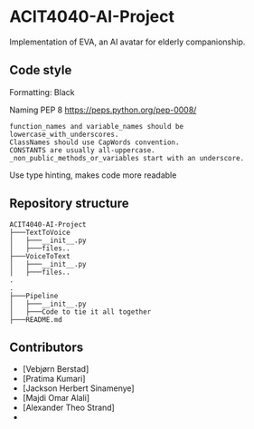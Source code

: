 # ACIT4040-AI-Project
Implementation of EVA, an AI avatar for elderly companionship.


## Code style


Formatting: Black

Naming PEP 8 https://peps.python.org/pep-0008/

	function_names and variable_names should be lowercase_with_underscores.
	ClassNames should use CapWords convention.
	CONSTANTS are usually all-uppercase.
	_non_public_methods_or_variables start with an underscore.

Use type hinting, makes code more readable


## Repository structure

```
ACIT4040-AI-Project
├───TextToVoice
│   ├───__init__.py
│   ├───files..
├───VoiceToText
│   ├───__init__.py
│   ├───files..
.
.
├───Pipeline
│   ├───__init__.py
│   ├───Code to tie it all together
├───README.md

```


## Contributors
- [Vebjørn Berstad]
- [Pratima Kumari]
- [Jackson Herbert Sinamenye]
- [Majdi Omar Alali]
- [Alexander Theo Strand]
-
